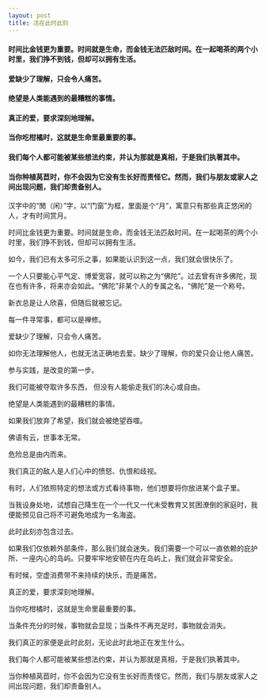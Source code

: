 ```yaml
---
layout: post
title: 活在此时此刻
---
```

#### 时间比金钱更为重要。时间就是生命，而金钱无法匹敌时间。在一起喝茶的两个小时里，我们挣不到钱，但却可以拥有生活。
#### 爱缺少了理解，只会令人痛苦。
#### 绝望是人类能遇到的最糟糕的事情。
#### 真正的爱，要求深刻地理解。
#### 当你吃柑橘时，这就是生命里最重要的事。
#### 我们每个人都可能被某些想法约束，并认为那就是真相，于是我们执著其中。
#### 当你种植莴苣时，你不会因为它没有生长好而责怪它。然而，我们与朋友或家人之间出现问题，我们却责备别人。
<!-- more -->
汉字中的“閒（闲）”字，以“门窗”为框，里面是个“月”，寓意只有那些真正悠闲的人，才有时间赏月。

时间比金钱更为重要。时间就是生命，而金钱无法匹敌时间。在一起喝茶的两个小时里，我们挣不到钱，但却可以拥有生活。

如今，我们已有太多可乐之事，如果能认识到这一点，我们就会很快乐了。

一个人只要能心平气定、博爱宽容，就可以称之为“佛陀”。过去曾有许多佛陀，现在也有许多，将来亦会如此。“佛陀”非某个人的专属之名，“佛陀”是一个称号。

新衣总是让人欣喜，但随后就被忘记。

每一件寻常事，都可以是禅修。

爱缺少了理解，只会令人痛苦。

如你无法理解他人，也就无法正确地去爱。缺少了理解，你的爱只会让他人痛苦。

参与实践，是改变的第一步。

我们可能被夺取许多东西， 但没有人能偷走我们的决心或自由。

绝望是人类能遇到的最糟糕的事情。

如果我们放弃了希望，我们就会被绝望吞噬。

佛语有云，世事本无常。

危险总是由内而来。

我们真正的敌人是人们心中的愤怒、仇恨和歧视。

有时，人们依照特定的想法或方式看待事物，他们想要将你放进某个盒子里。

当我设身处地，试想自己降生在一个一代又一代未受教育又贫困潦倒的家庭时，我便能预见自己将不可避免地成为一名海盗。

此时此刻亦包含过去。

如果我们仅依赖外部条件，那么我们就会迷失。我们需要一个可以一直依赖的庇护所、一座内心的岛屿。只要牢牢地安顿在内在岛屿上，我们就会非常安全。

有时候，空虚消费带不来持续的快乐，而是痛苦。

真正的爱，要求深刻地理解。

当你吃柑橘时，这就是生命里最重要的事。

当条件充分的时候，事物就会显现；当条件不再充足时，事物就会消失。

我们真正的家便是此时此刻，无论此时此地正在发生什么。

我们每个人都可能被某些想法约束，并认为那就是真相，于是我们执著其中。

当你种植莴苣时，你不会因为它没有生长好而责怪它。然而，我们与朋友或家人之间出现问题，我们却责备别人。